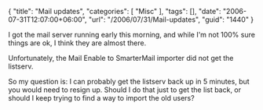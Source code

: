 {
	"title": "Mail updates",
	"categories": [
		"Misc"
	],
	"tags": [],
	"date": "2006-07-31T12:07:00+06:00",
	"url": "/2006/07/31/Mail-updates",
	"guid": "1440"
}

I got the mail server running early this morning, and while I'm not 100% sure things are ok, I think they are almost there.

Unfortunately, the Mail Enable to SmarterMail importer did not get the listserv. 

So my question is: I can probably get the listserv back up in 5 minutes, but you would need to resign up. Should I do that just to get the list back, or should I keep trying to find a way to import the old users?